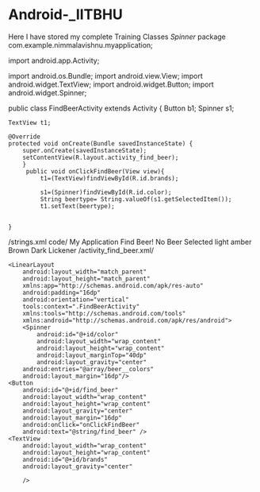 # Android-_IITBHU
Here I have stored my complete Training Classes
*Spinner*
package com.example.nimmalavishnu.myapplication;

import android.app.Activity;

import android.os.Bundle;
import android.view.View;
import android.widget.TextView;
import android.widget.Button;
import android.widget.Spinner;

public class FindBeerActivity extends Activity {
    Button b1;
    Spinner s1;

    TextView t1;

    @Override
    protected void onCreate(Bundle savedInstanceState) {
        super.onCreate(savedInstanceState);
        setContentView(R.layout.activity_find_beer);
        }
         public void onClickFindBeer(View view){
             t1=(TextView)findViewById(R.id.brands);
             
             s1=(Spinner)findViewById(R.id.color);
             String beertype= String.valueOf(s1.getSelectedItem());
             t1.setText(beertype);


    }
/strings.xml code/
<resources>
    <string name="app_name">My Application</string>
    <string name="find_beer">Find Beer!</string>
    <string name="brands">No Beer Selected</string>
    <string-array name="beer__colors">
        <item>light</item>
         <item>amber</item>
         <item>Brown</item>
         <item>Dark</item>
         <item>Lickener</item>
    </string-array>
</resources>
/activity_find_beer.xml/
<?xml version="1.0" encoding="utf-8"?>
    <LinearLayout
        android:layout_width="match_parent"
        android:layout_height="match_parent"
        xmlns:app="http://schemas.android.com/apk/res-auto"
        android:padding="16dp"
        android:orientation="vertical"
        tools:context=".FindBeerActivity"
        xmlns:tools="http://schemas.android.com/tools"
        xmlns:android="http://schemas.android.com/apk/res/android">
        <Spinner
            android:id="@+id/color"
            android:layout_width="wrap_content"
            android:layout_height="wrap_content"
            android:layout_marginTop="40dp"
            android:layout_gravity="center"
        android:entries="@array/beer__colors"
        android:layout_margin="16dp"/>
    <Button
        android:id="@+id/find_beer"
        android:layout_width="wrap_content"
        android:layout_height="wrap_content"
        android:layout_gravity="center"
        android:layout_margin="16dp"
        android:onClick="onClickFindBeer"
        android:text="@string/find_beer" />
    <TextView
        android:layout_width="wrap_content"
        android:layout_height="wrap_content"
        android:id="@+id/brands"
        android:layout_gravity="center"
        
        />


</LinearLayout>
